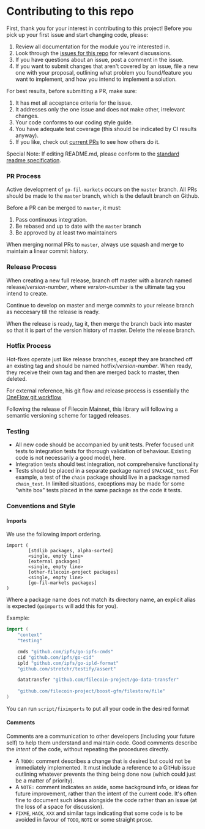 # Contributing to this repo

First, thank you for your interest in contributing to this project! Before you pick up your first issue and start
changing code, please:

1. Review all documentation for the module you're interested in.
1. Look through the [issues for this repo](https://github.com/filecoin-project/go-fil-markets/issues) for relevant discussions.
1. If you have questions about an issue, post a comment in the issue.
1. If you want to submit changes that aren't covered by an issue, file a new one with your proposal, outlining what problem you found/feature you want to implement, and how you intend to implement a solution.

For best results, before submitting a PR, make sure:
1. It has met all acceptance criteria for the issue.
1. It addresses only the one issue and does not make other, irrelevant changes.
1. Your code conforms to our coding style guide.
1. You have adequate test coverage (this should be indicated by CI results anyway).
1. If you like, check out [current PRs](https://github.com/filecoin-project/go-fil-markets/pulls) to see how others do it.

Special Note:
If editing README.md, please conform to the [standard readme specification](https://github.com/RichardLitt/standard-readme/blob/master/spec.md).

### PR Process

Active development of `go-fil-markets` occurs on the `master` branch. All PRs should be made to the `master` branch, which is the default branch on Github.

Before a PR can be merged to `master`, it must:
1. Pass continuous integration.
1. Be rebased and up to date with the `master` branch
1. Be approved by at least two maintainers

When merging normal PRs to `master`, always use squash and merge to maintain a linear commit history.

### Release Process

When creating a new full release, branch off master with a branch named release/*version-number*, where *version-number* is the ultimate tag you intend to create.

Continue to develop on master and merge commits to your release branch as neccesary till the release is ready.

When the release is ready, tag it, then merge the branch back into master so that it is part of the version history of master. Delete the release branch.

### Hotfix Process

Hot-fixes operate just like release branches, except they are branched off an existing tag and should be named hotfix/*version-number*. When ready, they receive their own tag and then are merged back to master, then deleted.

For external reference, his git flow and release process is essentially the [OneFlow git workflow](https://www.endoflineblog.com/oneflow-a-git-branching-model-and-workflow)

Following the release of Filecoin Mainnet, this library will following a semantic versioning scheme for tagged releases.

### Testing

- All new code should be accompanied by unit tests. Prefer focused unit tests to integration tests for thorough validation of behaviour. Existing code is not necessarily a good model, here.
- Integration tests should test integration, not comprehensive functionality
- Tests should be placed in a separate package named `$PACKAGE_test`. For example, a test of the `chain` package should live in a package named `chain_test`. In limited situations, exceptions may be made for some "white box" tests placed in the same package as the code it tests.

### Conventions and Style

#### Imports
We use the following import ordering.
```
import (
        [stdlib packages, alpha-sorted]
        <single, empty line>
        [external packages]
        <single, empty line>
        [other-filecoin-project packages]
        <single, empty line>
        [go-fil-markets packages]
)
```

Where a package name does not match its directory name, an explicit alias is expected (`goimports` will add this for you).

Example:

```go
import (
	"context"
	"testing"

	cmds "github.com/ipfs/go-ipfs-cmds"
	cid "github.com/ipfs/go-cid"
	ipld "github.com/ipfs/go-ipld-format"
	"github.com/stretchr/testify/assert"

	datatransfer "github.com/filecoin-project/go-data-transfer"
	
	"github.com/filecoin-project/boost-gfm/filestore/file"
)
```

You can run `script/fiximports` to put all your code in the desired format
#### Comments
Comments are a communication to other developers (including your future self) to help them understand and maintain code. Good comments describe the _intent_ of the code, without repeating the procedures directly.

- A `TODO:` comment describes a change that is desired but could not be immediately implemented. It must include a reference to a GitHub issue outlining whatever prevents the thing being done now (which could just be a matter of priority).
- A `NOTE:` comment indicates an aside, some background info, or ideas for future improvement, rather than the intent of the current code. It's often fine to document such ideas alongside the code rather than an issue (at the loss of a space for discussion).
- `FIXME`, `HACK`, `XXX` and similar tags indicating that some code is to be avoided in favour of `TODO`, `NOTE` or some straight prose.
